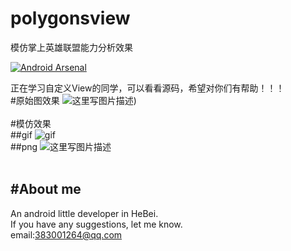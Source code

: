 # polygonsview
模仿掌上英雄联盟能力分析效果


[![Android Arsenal](https://img.shields.io/badge/Android%20Arsenal-polygonsview-green.svg?style=true)](https://android-arsenal.com/details/3/4408)

正在学习自定义View的同学，可以看看源码，希望对你们有帮助！！！
<br>
#原始图效果
![这里写图片描述](https://github.com/jiangzehui/polygonsview/blob/master/png/p2.png))
<br><br>
#模仿效果
<br>
##gif
![gif](https://github.com/jiangzehui/polygonsview/blob/master/png/p3.gif)
<br>
##png
![这里写图片描述](https://github.com/jiangzehui/polygonsview/blob/master/png/p1.png)
<br><br>



#About me
----------
An android little developer in HeBei.<br>
If you have any suggestions, let me know.<br>
email:383001264@qq.com
